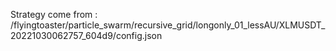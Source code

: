 Strategy come from : /flyingtoaster/particle_swarm/recursive_grid/longonly_01_lessAU/XLMUSDT_20221030062757_604d9/config.json